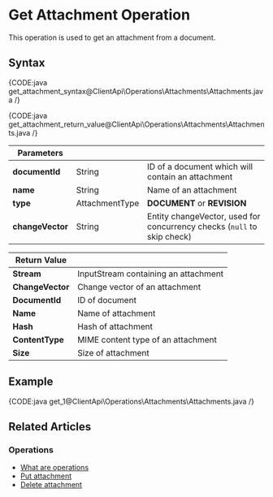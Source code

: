 # Get Attachment Operation

This operation is used to get an attachment from a document. 

## Syntax

{CODE:java get_attachment_syntax@ClientApi\Operations\Attachments\Attachments.java /}

{CODE:java get_attachment_return_value@ClientApi\Operations\Attachments\Attachments.java /}

| Parameters | | |
| ------------- | ------------- | ----- |
| **documentId** | String | ID of a document which will contain an attachment |
| **name** | String | Name of an attachment |
| **type** | AttachmentType | **DOCUMENT** or **REVISION** |
| **changeVector** | String | Entity changeVector, used for concurrency checks (`null` to skip check) |

| Return Value | |
| ------------- | ----- |
| **Stream** | InputStream containing an attachment |
| **ChangeVector** | Change vector of an attachment |
| **DocumentId** | ID of document |
| **Name** | Name of attachment |
| **Hash** | Hash of attachment |
| **ContentType** | MIME content type of an attachment |
| **Size** | Size of attachment |

## Example

{CODE:java get_1@ClientApi\Operations\Attachments\Attachments.java /}

## Related Articles

### Operations

- [What are operations](../../../client-api/operations/what-are-operations)
- [Put attachment](../../../client-api/operations/attachments/put-attachment) 
- [Delete attachment](../../../client-api/operations/attachments/delete-attachment)
